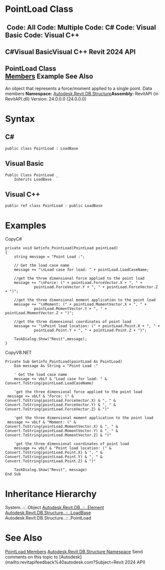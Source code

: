 # PointLoad Class

﻿
 Code: All Code: Multiple Code: C# Code: Visual Basic Code: Visual C++   
---  
C#Visual BasicVisual C++
Revit 2024 API  
---  
PointLoad Class  
[Members](bc80259d-8acc-3f3b-ecb7-0997d38bd4d2.md "PointLoad Members") Example See Also  
---  
An object that represents a force/moment applied to a single point. Data members 
**Namespace:** [Autodesk.Revit.DB.Structure](d586b341-f687-9d90-e96d-255806b7d4fc.md "Autodesk.Revit.DB.Structure Namespace")**Assembly:** RevitAPI (in RevitAPI.dll) Version: 24.0.0.0 (24.0.0.0)
# Syntax
C#  
---  
```text
public class PointLoad : LoadBase
```
  
Visual Basic  
---  
```text
Public Class PointLoad _
	Inherits LoadBase
```
  
Visual C++  
---  
```text
public ref class PointLoad : public LoadBase
```
  
# Examples
CopyC#
```text
private void Getinfo_PointLoad(PointLoad pointLoad)
{
    string message = "Point Load :";

    // Get the load case name
    message += "\nLoad case for load: " + pointLoad.LoadCaseName;

    //get the three dimensional force applied to the point load
    message += "\nForce: (" + pointLoad.ForceVector.X + ", " +
             pointLoad.ForceVector.Y + ", " + pointLoad.ForceVector.Z + ")";

    //get the three dimensional moment application to the point load
    message += "\nMoment: (" + pointLoad.MomentVector.X + ", " +
             pointLoad.MomentVector.Y + ", " + pointLoad.MomentVector.Z + ")";

    //get the three dimensional coordinates of point load
    message += "\nPoint load location: (" + pointLoad.Point.X + ", " +
             pointLoad.Point.Y + ", " + pointLoad.Point.Z + ")";

    TaskDialog.Show("Revit",message);
}
```

CopyVB.NET
```text
Private Sub Getinfo_PointLoad(pointLoad As PointLoad)
    Dim message As String = "Point Load :"

    ' Get the load case name
    message += vbLf & "Load case for load: " & Convert.ToString(pointLoad.LoadCaseName)

    'get the three dimensional force applied to the point load
 message += vbLf & "Force: (" & Convert.ToString(pointLoad.ForceVector.X) & ", " & Convert.ToString(pointLoad.ForceVector.Y) & ", " & Convert.ToString(pointLoad.ForceVector.Z) & ")"

    'get the three dimensional moment application to the point load
 message += vbLf & "Moment: (" & Convert.ToString(pointLoad.MomentVector.X) & ", " & Convert.ToString(pointLoad.MomentVector.Y) & ", " & Convert.ToString(pointLoad.MomentVector.Z) & ")"

    'get the three dimensional coordinates of point load
    message += vbLf & "Point load location: (" & Convert.ToString(pointLoad.Point.X) & ", " & Convert.ToString(pointLoad.Point.Y) & ", " & Convert.ToString(pointLoad.Point.Z) & ")"

    TaskDialog.Show("Revit", message)
End Sub
```

# Inheritance Hierarchy
System..::..Object [Autodesk.Revit.DB..::..Element](eb16114f-69ea-f4de-0d0d-f7388b105a16.md "Element Class") [Autodesk.Revit.DB.Structure..::..LoadBase](4130f6dc-1963-2105-d85b-e08a7c34af8b.md "LoadBase Class") Autodesk.Revit.DB.Structure..::..PointLoad
# See Also
[PointLoad Members](bc80259d-8acc-3f3b-ecb7-0997d38bd4d2.md "PointLoad Members")
[Autodesk.Revit.DB.Structure Namespace](d586b341-f687-9d90-e96d-255806b7d4fc.md "Autodesk.Revit.DB.Structure Namespace")
Send comments on this topic to [Autodesk](mailto:revitapifeedback%40autodesk.com?Subject=Revit 2024 API)
